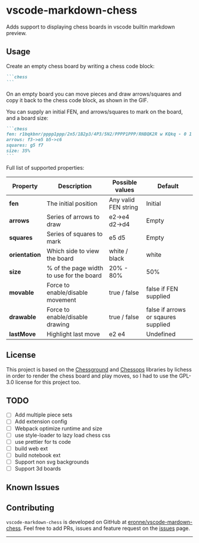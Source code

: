 # vscode-markdown-chess 

Adds support to displaying chess boards in vscode builtin markdown preview. 

## Usage

Create an empty chess board by writing a chess code block:

~~~markdown
```chess
```
~~~

On an empty board you can move pieces and draw arrows/squares and copy it back to the chess code block, as shown in the GIF.

You can supply an initial FEN, and arrows/squares to mark on the board, and a board size:

~~~markdown
```chess
fen: r1bqkbnr/pppp1ppp/2n5/1B2p3/4P3/5N2/PPPP1PPP/RNBQK2R w KQkq - 0 1
arrows: f3->e5 b5->c6
squares: g5 f7
size: 35%
```
~~~ 

Full list of supported properties:

| **Property**    | **Description**                          | **Possible values**    | **Default**                         |
| --------------- | ---------------------------------------- | ---------------------- | ----------------------------------- |
| **fen**         | The initial position                     | Any valid FEN string   | Initial                             |
| **arrows**      | Series of arrows to draw                 | e2->e4 d2->d4          | Empty                               |
| **squares**     | Series of squares to mark                | e5 d5                  | Empty                               |
| **orientation** | Which side to view the board             | white / black          | white                               | 
| **size**        | % of the page width to use for the board | 20% - 80%              | 50%                                 |
| **movable**     | Force to enable/disable movement         | true / false           | false if FEN supplied               |
| **drawable**    | Force to enable/disable drawing          | true / false           | false if arrows or sqaures supplied |
| **lastMove**    | Highlight last move                      | e2 e4                  | Undefined                           |

## License

This project is based on the [Chessground](https://github.com/lichess-org/chessground) and [Chessops](https://github.com/niklasf/chessops) libraries by lichess in order to render the chess board and play moves, so I had to use the GPL-3.0 license for this project too.

## TODO

- [ ] Add multiple piece sets
- [ ] Add extension config
- [ ] Webpack optimize runtime and size
- [ ] use style-loader to lazy load chess css
- [ ] use prettier for ts code
- [ ] build web ext
- [ ] build notebook ext
- [ ] Support non svg backgrounds
- [ ] Support 3d boards

## Known Issues

## Contributing

`vscode-markdown-chess` is developed on GitHub at [eronne/vscode-mardown-chess](https://github.com/eronnen/vscode-markdown-chess). Feel free to add PRs, issues and feature request on the [issues](https://github.com/eronnen/vscode-markdown-chess/issues) page.

---

